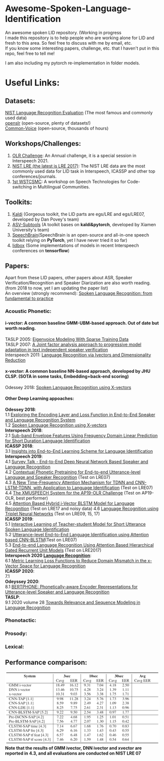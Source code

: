 # Awesome-Spoken-Language-Identification
An awesome spoken LID repository. (Working in progress  
I made this repository is to help people who are working alone for LID and fresh to this area. So feel free to discuss with me by email, etc.  
If you know some interesting papers, challenge, etc. that I haven't put in this repo, feel free to tell me!  
  
I am also including my pytorch re-implementation in folder models.
# Useful Links:  
## Datasets:
[NIST Language Recognition Evaluation](https://www.nist.gov/itl/iad/mig/language-recognition) (The most famous and commonly used data)  
[openslr](https://openslr.org/resources.php) (open-source, plenty of datasets!)  
[Common-Voice](https://commonvoice.mozilla.org/en) (open-source, thousands of hours)  
## Workshops/Challenges:  
1. [OLR Challenge](http://cslt.riit.tsinghua.edu.cn/mediawiki/index.php/OLR_Challenge_2020): An Annual challenge, it is a special session in Interspeech 2021.  
2. [NIST LRE (the latest is LRE 2017)](https://www.nist.gov/itl/iad/mig/language-recognition): The NIST LRE data are the most commonly used data for LID task in Interspeech, ICASSP and other top conferences/journals.  
3. [1st WSTCSMC](https://www.microsoft.com/en-us/research/event/workshop-on-speech-technologies-for-code-switching-2020/): A workshop on Speech Technologies for Code-switching in Multilingual Communities.  
## Toolkits:
1. [Kaldi](https://kaldi-asr.org/) (Gorgeous toolkit, the LID parts are egs/LRE and egs/LRE07, developed by Dan Povey's team)  
2. [ASV-Subtools](https://github.com/Snowdar/asv-subtools#2-ap-olr-challenge-2020-baseline-recipe-language-identification) (A toolkit bases on **kaldi&pytorch**, developed by Xiamen University's team)  
3. [SpeechBrain](https://speechbrain.github.io/index.html)(SpeechBrain is an open-source and all-in-one speech toolkit relying on **PyTorch**, yet I have never tried it so far)  
4. [lidbox](https://github.com/py-lidbox/lidbox) (Some implementations of models in recent Interspeech conferences on **tensorflow**)
## Papers:  
Apart from these LID papers, other papers about ASR, Speaker Verification/Recognition and Speaker Diarization are also worth reading.  
(from 2018 to now, yet I am updating the paper list)  
An overview (strongly recommend): [Spoken Language Recognition: from fundamental to practice](https://ieeexplore.ieee.org/document/6451097)  
### Acoustic Phonetic:  
#### i-vector: A common baseline GMM-UBM-based approach. Out of date but worth reading.  
TASLP 2005: [Eigenvoice Modeling With Sparse Training Data](https://www.crim.ca/perso/patrick.kenny/eigenvoices.PDF)  
TASLP 2007: [A Joint factor analysis approach to progressive model adaptation in text independent speaker verification](https://www.crim.ca/perso/patrick.kenny/IEEETrans07_Yin.pdf)  
Interspeech 2011: [Language Recognition via Ivectors and Dimensionality Reduction](https://groups.csail.mit.edu/sls/publications/2011/Dehak_Interspeech11.pdf)  
#### x-vector: A common baseline NN-based approach, developed by JHU CLSP. (SOTA in some tasks, Embedding+back-end scoring)
Odessey 2018: [Spoken Language Recognition using X-vectors](https://www.danielpovey.com/files/2018_odyssey_xvector_lid.pdf)  
#### Other Deep Learning appoaches:
**Odessey 2018**:  
1.1 [Exploring the Encoding Layer and Loss Function in End-to-End Speaker and Language Recognition System](https://arxiv.org/pdf/1804.05160.pdf)  
1.2 [Spoken Language Recognition using X-vectors](https://www.danielpovey.com/files/2018_odyssey_xvector_lid.pdf)  
**Interspeech 2018**:  
2.1 [Sub-band Envelope Features Using Frequency Domain Linear Prediction for Short Duration Language Identification](https://www.isca-speech.org/archive/Interspeech_2018/pdfs/1805.pdf)  
**ICASSP 2018**:  
3.1 [Insights into End-to-End Learning Scheme for Language Identification](https://arxiv.org/pdf/1804.00381.pdf)  
**Interspeech 2019**:  
4.1 [Survey Talk - End-to-End Deep Neural Network Based Speaker and Language Recognition](https://sites.duke.edu/dkusmiip/files/2019/09/IS19_Survey_SRELRE_MingLi_v2.pdf)  
4.2 [Contextual Phonetic Pretraining for End-to-end Utterance-level Language and Speaker Recognition](https://arxiv.org/pdf/1907.00457.pdf) (Test on LRE07)  
4.3 [A New Time-Frequency Attention Mechanism for TDNN and CNN-LSTM-TDNN, with Application to Language Identification](https://www.isca-speech.org/archive/Interspeech_2019/pdfs/1256.pdf) (Test on LRE07)  
4.4 [The XMUSPEECH System for the AP19-OLR Challenge](http://www.interspeech2020.org/uploadfile/pdf/Mon-1-11-2.pdf) (Test on AP19-OLR, best performer)  
4.5 [Attention Based Hybrid i-Vector BLSTM Model for Language Recognition](https://www.isca-speech.org/archive/Interspeech_2019/pdfs/2371.pdf) (Test on LRE17 and noisy data)
4.6 [Language Recognition using Triplet Neural Networks](https://www.isca-speech.org/archive/Interspeech_2019/pdfs/2437.pdf) (Test on LRE09, 15, 17)  
**ICASSP 2019**:  
5.1 [Interactive Learning of Teacher-student Model for Short Utterance Spoken Language Identification](https://ieeexplore.ieee.org/document/8683371)  
5.2 [Utterance-level End-to-End Language Identification using Attention based CNN-BLSTM](https://arxiv.org/pdf/1902.07374.pdf)(Test on LRE07)  
5.3 [End-to-end Language Recognition Using Attention Based Hierarchical Gated Recurrent Unit Models](https://ieeexplore.ieee.org/document/8683895) (Test on LRE2017)  
**Interspeech 2020 [Language Recognition](https://isca-speech.org/archive/Interspeech_2020/)**:  
6.1 [Metric Learning Loss Functions to Reduce Domain Mismatch in the x-Vector Space for Language Recognition](https://isca-speech.org/archive/Interspeech_2020/pdfs/1708.pdf)   
**ICASSP 2020**:  
7.1   
**Odeyssey 2020**:  
8.1 [BERTPHONE: Phonetically-aware Encoder Representations for Utterance-level Speaker and Language Recognition](https://www.isca-speech.org/archive/Odyssey_2020/pdfs/93.pdf)  
**TASLP**:  
9.1 2020 volume 28 [Towards Relevance and Sequence Modeling in Language Recognition](https://ieeexplore.ieee.org/document/9052484)
### Phonotactic:  
### Prosody:  
### Lexical:  
## Performance comparison:
![plot](https://github.com/Lhx94As/Awesome-Spoken-Language-Identification/blob/main/performance_.png)  
**Note that the results of GMM ivector, DNN ivector and xvector are reported in 4.3, and all evaluations are conducted on NIST LRE 07**  
